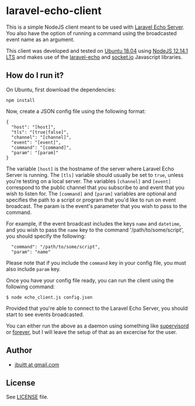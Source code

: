 
# laravel-echo-client

This is a simple NodeJS client meant to be used with [Laravel Echo Server](https://github.com/tlaverdure/laravel-echo-server). You also have the option of running a command using the broadcasted event name as an argument.

This client was developed and tested on [Ubuntu 18.04](http://ubuntu.com) using [NodeJS 12.14.1 LTS](https://nodejs.org/en/) and makes use of the [laravel-echo](https://github.com/laravel/echo) and [socket.io](https://github.com/socketio/socket.io) Javascript libraries.

## How do I run it?

On Ubuntu, first download the dependencies:

```
npm install
```

Now, create a JSON config file using the following format:

```
{
  "host": "[host]",
  "tls": "[true|false]",
  "channel": "[channel]",
  "event": "[event]",
  "command": "[command]",
  "param": "[param]"
}
```

The variable `[host]` is the hostname of the server where Laravel Echo Server is running. The `[tls]` variable should usually be set to `true`, unless you're testing on a local server. The variables `[channel]` and `[event]` correspond to the public channel that you subscribe to and event that you wish to listen for. The `[command]` and `[param]` variables are optional and specifies the path to a script or program that you'd like to run on event broadcast. The param is the event's parameter that you wish to pass to the command. 

For example, if the event broadcast includes the keys `name` and `datetime`, and you wish to pass the `name` key to the command '/path/to/some/script', you should specify the following:

```
  "command": "/path/to/some/script",
  "param": "name"
```

Please note that if you include the `command` key in your config file, you must also include `param` key.

Once you have your config file ready, you can run the client using the following command:

```
$ node echo_client.js config.json
```

Provided that you're able to connect to the Laravel Echo Server, you should start to see events broadcasted.

You can either run the above as a daemon using something like [supervisord](http://supervisord.org/) or [forever](https://www.npmjs.com/package/forever), but I will leave the setup of that as an excercise for the user.

## Author

+	[jbuitt at gmail.com](mailto:jbuitt@gmail.com)

## License

See [LICENSE](https://github.com/jbuitt/laravel-echo-client/blob/master/LICENSE) file.

